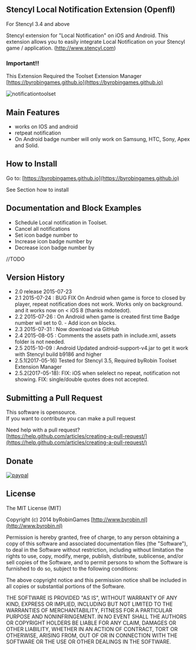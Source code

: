 ## Stencyl Local Notification Extension (Openfl)

For Stencyl 3.4 and above

Stencyl extension for "Local Notification" on iOS and Android. This extension allows you to easily integrate Local Notification on your Stencyl game / application. (http://www.stencyl.com)

### Important!!

This Extension Required the Toolset Extension Manager [https://byrobingames.github.io](https://byrobingames.github.io)

![notificationtoolset](https://byrobingames.github.io/img/localnotification/notificationtoolset.png)

## Main Features

- works on IOS and android
- retpeat notification
- On Android badge number will only work on Samsung, HTC, Sony, Apex and  Solid.


## How to Install

Go to: [https://byrobingames.github.io](https://byrobingames.github.io)

See Section how to install

## Documentation and Block Examples

- Schedule Local notification in Toolset.
- Cancel all notifications
- Set icon badge number to
- Increase icon badge number by
- Decrease icon badge number by

//TODO

## Version History
- 2.0 release 2015-07-23
- 2.1 2015-07-24 : BUG FIX On Android when game is force to closed by player, repeat notification does not work. Works only on background. and it works now on < iOS 8  (thanks mdotedot).
- 2.2 2015-07-26 : On Android when game is created first time Badge number wil set to 0. -  Add icon on blocks.
- 2.3 2015-07-31 : Now download via GitHub
- 2.4 2015-08-05 : Comments the assets path in include.xml, assets folder is not needed.
- 2.5 2015-10-09 : Android Updated android-support-v4.jar to get it work with Stencyl build b9186 and higher
- 2.5.1(2017-05-16) Tested for Stencyl 3.5, Required byRobin Toolset Extension Manager
- 2.5.2(2017-05-18): FIX: iOS when selelect no repeat, notification not showing. FIX: single/double quotes does not accepted.

## Submitting a Pull Request

This software is opensource.</br>
If you want to contribute you can make a pull request

Need help with a pull request?</br>
[https://help.github.com/articles/creating-a-pull-request/](https://help.github.com/articles/creating-a-pull-request/)

## Donate

[![paypal](https://www.paypalobjects.com/en_US/i/btn/btn_donateCC_LG.gif)](https://www.paypal.com/cgi-bin/webscr?cmd=_s-xclick&hosted_button_id=HKLGFCAGKBMFL)<br />

## License

The MIT License (MIT)

Copyright (c) 2014 byRobinGames [http://www.byrobin.nl](http://www.byrobin.nl)

Permission is hereby granted, free of charge, to any person obtaining a copy of this software and associated documentation files (the "Software"), to deal in the Software without restriction, including without limitation the rights to use, copy, modify, merge, publish, distribute, sublicense, and/or sell copies of the Software, and to permit persons to whom the Software is furnished to do so, subject to the following conditions:

The above copyright notice and this permission notice shall be included in all copies or substantial portions of the Software.

THE SOFTWARE IS PROVIDED "AS IS", WITHOUT WARRANTY OF ANY KIND, EXPRESS OR IMPLIED, INCLUDING BUT NOT LIMITED TO THE WARRANTIES OF MERCHANTABILITY, FITNESS FOR A PARTICULAR PURPOSE AND NONINFRINGEMENT. IN NO EVENT SHALL THE AUTHORS OR COPYRIGHT HOLDERS BE LIABLE FOR ANY CLAIM, DAMAGES OR OTHER LIABILITY, WHETHER IN AN ACTION OF CONTRACT, TORT OR OTHERWISE, ARISING FROM, OUT OF OR IN CONNECTION WITH THE SOFTWARE OR THE USE OR OTHER DEALINGS IN THE SOFTWARE.
